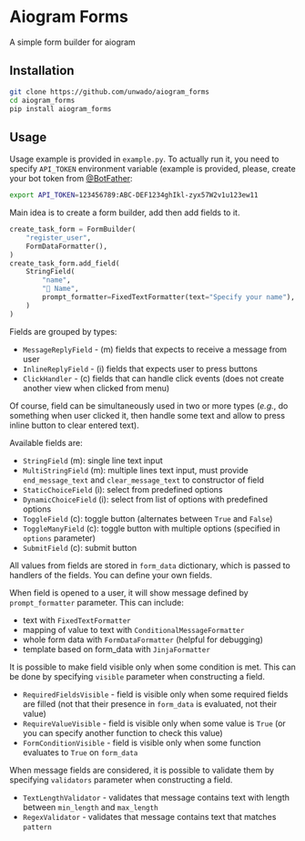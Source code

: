 # Aiogram Forms

A simple form builder for aiogram

## Installation

```bash
git clone https://github.com/unwado/aiogram_forms
cd aiogram_forms
pip install aiogram_forms
```

## Usage

Usage example is provided in `example.py`. To actually run it, you need to specify `API_TOKEN` environment variable (example is provided, please, create your bot token from [@BotFather](https://t.me/BotFather):

```bash
export API_TOKEN=123456789:ABC-DEF1234ghIkl-zyx57W2v1u123ew11
```

Main idea is to create a form builder, add then add fields to it.

```python
create_task_form = FormBuilder(
    "register_user",
    FormDataFormatter(),
)
create_task_form.add_field(
    StringField(
        "name",
        "🧑 Name",
        prompt_formatter=FixedTextFormatter(text="Specify your name"),
    )
)
```

Fields are grouped by types:

- `MessageReplyField` - (m) fields that expects to receive a message from user
- `InlineReplyField` - (i) fields that expects user to press buttons
- `ClickHandler` - (c) fields that can handle click events (does not create another view when clicked from menu)

Of course, field can be simultaneously used in two or more types (*e.g.*, do something when user clicked it, then handle some text and allow to press inline button to clear entered text).

Available fields are:

- `StringField` (m): single line text input
- `MultiStringField` (m): multiple lines text input, must provide `end_message_text` and `clear_message_text` to constructor of field
- `StaticChoiceField` (i): select from predefined options
- `DynamicChoiceField` (i): select from list of options with predefined options
- `ToggleField` (c): toggle button (alternates between `True` and `False`)
- `ToggleManyField` (c): toggle button with multiple options (specified in `options` parameter)
- `SubmitField` (c): submit button

All values from fields are stored in `form_data` dictionary, which is passed to handlers of the fields. You can define your own fields.

When field is opened to a user, it will show message defined by `prompt_formatter` parameter. This can include:

- text with `FixedTextFormatter`
- mapping of value to text with `ConditionalMessageFormatter`
- whole form data with `FormDataFormatter` (helpful for debugging)
- template based on form_data with `JinjaFormatter`

It is possible to make field visible only when some condition is met. This can be done by specifying `visible` parameter when constructing a field.

- `RequiredFieldsVisible` - field is visible only when some required fields are filled (not that their presence in `form_data` is evaluated, not their value)
- `RequireValueVisible` - field is visible only when some value is `True` (or you can specify another function to check this value)
- `FormConditionVisible` - field is visible only when some function evaluates to `True` on `form_data`

When message fields are considered, it is possible to validate them by specifying `validators` parameter when constructing a field.

- `TextLengthValidator` - validates that message contains text with length between `min_length` and `max_length`
- `RegexValidator` - validates that message contains text that matches `pattern`

